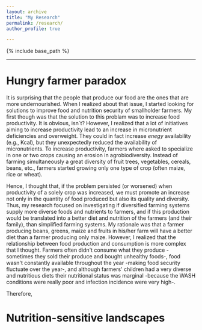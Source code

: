```yaml
---
layout: archive
title: "My Research"
permalink: /research/
author_profile: true

---
```


{% include base_path %}
_________________________________

Hungry farmer paradox
======

It is surprising that the people that produce our food are the ones that are more undernourished. When I realized about that issue, I started looking for solutions to improve food and nutrition security of smallholder farmers. My first though was that the solution to this problam was to increase food productivity. It is obvious, isn´t? However, I realized that a lot of initiatives aiming to increase productivity lead to an increase in micronutrient deficiencies and overweight. They could in fact increase *enegy* availability (e.g., Kcal), but they unexpectedly reduced the availability of micronutrients. To increase productivity, farmers where asked to specialize in one or two crops causing an erosion in agrobiodiversity. Instead of farming simultaneously a great diversity of fruit trees, vegetables, cereals, beans, etc., farmers started growing only one type of crop (often maize, rice or wheat). 

Hence, I thought that, if the problem persisted (or worsened) when productivity of a solely crop was increased, we must promote an increase not only in the quantity of food produced but also its quality and diversity. Thus, my research focused on investigating if diversified farming systems supply more diverse foods and nutrients to farmers, and if this production would be translated into a better diet and nutrition of the farmers (and their family), than simplified farming systems. My rationale was that a farmer producing beans, greens, maize and fruits in his/her farm will have a better diet than a farmer producing only maize. However, I realized that the relationship between food production and consumption is more complex that I thought. Farmers often didn't consume what they produce -sometimes they sold their produce and bought unhealthy foods-, food wasn't constantly available throughout the year -making food security fluctuate over the year-, and although farmers' children had a very diverse and nutritious diets their nutritional status was marginal -because the WASH conditions were really poor and infection incidence were very high-. 

Therefore, 


Nutrition-sensitive landscapes
======
